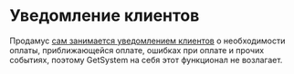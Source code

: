 # Уведомление клиентов

Продамус [сам занимается уведомлением клиентов](https://help.prodamus.ru/payform/uvedomleniya) о необходимости оплаты, приближающейся оплате, ошибках при оплате и прочих событиях, поэтому GetSystem на себя этот функционал не возлагает.
